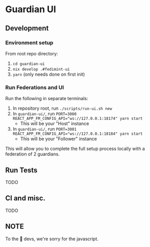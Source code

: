 # Guardian UI

## Development

### Environment setup

From root repo directory:

1. `cd guardian-ui`
1. `nix develop .#fedimint-ui`
1. `yarn` (only needs done on first init)

### Run Federations and UI

Run the following in separate terminals:

1. In repository root, run `./scripts/run-ui.sh new`
1. In `guardian-ui/`, run `PORT=3000 REACT_APP_FM_CONFIG_API="ws://127.0.0.1:18174" yarn start`
   - This will be your "Host" instance
1. In `guardian-ui/`, run `PORT=3001 REACT_APP_FM_CONFIG_API="ws://127.0.0.1:18184" yarn start`
   - This will be your "Follower" instance

This will allow you to complete the full setup process locally with a federation of 2 guardians.

## Run Tests

TODO

## CI and misc.

TODO

## NOTE

To the 🦀 devs, we're sorry for the javascript.
